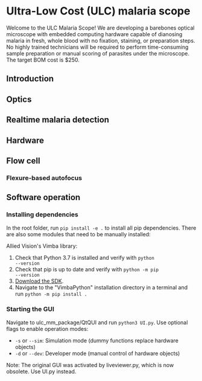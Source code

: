 # Ultra-Low Cost (ULC) malaria scope

Welcome to the ULC Malaria Scope! We are developing a barebones optical microscope with embedded computing hardware capable of dianosing malaria in fresh, whole blood with no fixation, staining, or preparation steps. No highly trained technicians will be required to perform time-consuming sample preparation or manual scoring of parasites under the microscope. The target BOM cost is $250.

## Introduction

## Optics

## Realtime malaria detection

## Hardware

## Flow cell

### Flexure-based autofocus

## Software operation

### Installing dependencies
In the root folder, run <code>pip install -e .</code> to install all pip dependencies. There are also some modules that need to be manually installed:

Allied Vision's Vimba library:
1. Check that Python 3.7 is installed and verify with <code>python --version</code>
2. Check that pip is up to date and verify with <code>python -m pip --version</code>
3. [Download the SDK](https://www.alliedvision.com/en/products/vimba-sdk/#c1497).
4. Navigate to the "VimbaPython" installation directory in a terminal and run <code>python -m pip install .</code>

### Starting the GUI
Navigate to ulc_mm_package/QtQUI and run <code>python3 UI.py</code>. Use optional flags to enable operation modes:
* <code>-s</code> or <code>--sim</code>: Simulation mode (dummy functions replace hardware objects)
* <code>-d</code> or <code>--dev</code>: Developer mode (manual control of hardware objects)

Note: The original GUI was activated by liveviewer.py, which is now obsolete. Use UI.py instead.
